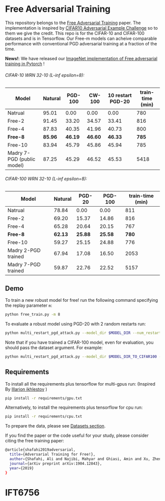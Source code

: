 # Free Adversarial Training 
This repository belongs to the [Free Adversarial Training](https://arxiv.org/abs/1904.12843 "Free Adversarial Training") paper.
The implementation is inspired by [CIFAR10 Adversarial Example Challenge](https://github.com/MadryLab/cifar10_challenge "Madry's CIFAR10 Challenge") so to them we give the credit.
This repo is for the CIFAR-10 and CIFAR-100 datasets and is in Tensorflow. Our Free-m models can acheive comparable performance with conventional PGD adversarial training at a fraction of the time. 

**__News!__**: We have released our [ImageNet implementation of Free adversarial training in Pytorch](https://github.com/mahyarnajibi/FreeAdversarialTraining) !


###### CIFAR-10 WRN 32-10 (L-inf epsilon=8):

| Model | Natural | PGD-100 | CW-100 | 10 restart PGD-20 | train-time (min) |
| --- | --- | --- | --- | --- | --- |
| Natrual | 95.01 | 0.00 | 0.00| 0.00 | 780 |
| Free-2 | 91.45 | 33.20 | 34.57 | 33.41 | 816 |
| Free-4 | 87.83 | 40.35 | 41.96 | 40.73 | 800 |
| **Free-8** | **85.96** | **46.19** | **46.60** | **46.33** | **785** |
| Free-10 |83.94 | 45.79 | 45.86 | 45.94 | 785 |
|Madry 7-PGD (public model) | 87.25 | 45.29 | 46.52 | 45.53 | 5418 |

###### CIFAR-100 WRN 32-10 (L-inf epsilon=8):
| Model | Natural | PGD-20 | PGD-100  | train-time (min) |
| --- | --- | --- | --- | --- |
| Natrual | 78.84 | 0.00 | 0.00 | 811 |
| Free-2 | 69.20 | 15.37 | 14.86 | 816 |
| Free-4 | 65.28 | 20.64 | 20.15 | 767 |
| **Free-8** | **62.13** | **25.88** | **25.58** | **780** |
| Free-10 | 59.27 | 25.15 | 24.88 | 776 |
| Madry 2-PGD trained | 67.94 | 17.08 | 16.50 | 2053 |
| Madry 7-PGD trained | 59.87 | 22.76 | 22.52 | 5157 |


## Demo
To train a new robust model for free! run the following command specifying the replay parameter `m`:

```bash
python free_train.py -m 8
```

To evaluate a robust model using PGD-20 with 2 random restarts run:

```bash
python multi_restart_pgd_attack.py --model_dir $MODEL_DIR --num_restarts 2
```
Note that if you have trained a CIFAR-100 model, even for evaluation, you should pass the dataset argument. For example:
```bash
python multi_restart_pgd_attack.py --model_dir $MODEL_DIR_TO_CIFAR100 --num_restarts 2 -d cifar100
```

## Requirements 
To install all the requirements plus tensorflow for multi-gpus run: (Inspired By [Illarion ikhlestov](https://github.com/ikhlestov/vision_networks "Densenet Implementation") ) 

```bash
pip install -r requirements/gpu.txt
```

Alternatively, to install the requirements plus tensorflow for cpu run: 
```bash
pip install -r requirements/cpu.txt
```

To prepare the data, please see [Datasets section](https://github.com/ashafahi/free_adv_train/tree/master/datasets "Dataset readme").

If you find the paper or the code useful for your study, please consider citing the free training paper:
```bash
@article{shafahi2019adversarial,
  title={Adversarial Training for Free!},
  author={Shafahi, Ali and Najibi, Mahyar and Ghiasi, Amin and Xu, Zheng and Dickerson, John and Studer, Christoph and Davis, Larry S and Taylor, Gavin and Goldstein, Tom},
  journal={arXiv preprint arXiv:1904.12843},
  year={2019}
}
```
# IFT6756
